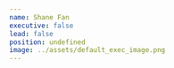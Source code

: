 ```yaml
---
name: Shane Fan
executive: false
lead: false
position: undefined
image: ../assets/default_exec_image.png
---
```

